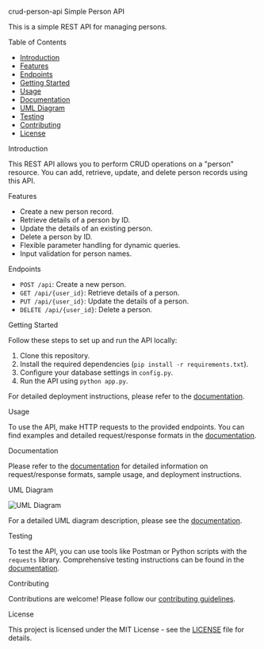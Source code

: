  crud-person-api
 Simple Person API

This is a simple REST API for managing persons.

 Table of Contents
- [Introduction](#introduction)
- [Features](#features)
- [Endpoints](#endpoints)
- [Getting Started](#getting-started)
- [Usage](#usage)
- [Documentation](DOCUMENTATION.md)
- [UML Diagram](uml-diagram)
- [Testing](testing)
- [Contributing](contributing)
- [License](LICENSE)

 Introduction

This REST API allows you to perform CRUD operations on a "person" resource. You can add, retrieve, update, and delete person records using this API.

Features

- Create a new person record.
- Retrieve details of a person by ID.
- Update the details of an existing person.
- Delete a person by ID.
- Flexible parameter handling for dynamic queries.
- Input validation for person names.

 Endpoints

- `POST /api`: Create a new person.
- `GET /api/{user_id}`: Retrieve details of a person.
- `PUT /api/{user_id}`: Update the details of a person.
- `DELETE /api/{user_id}`: Delete a person.

 Getting Started

Follow these steps to set up and run the API locally:
1. Clone this repository.
2. Install the required dependencies (`pip install -r requirements.txt`).
3. Configure your database settings in `config.py`.
4. Run the API using `python app.py`.

For detailed deployment instructions, please refer to the [documentation](DOCUMENTATION.md).

 Usage

To use the API, make HTTP requests to the provided endpoints. You can find examples and detailed request/response formats in the [documentation](DOCUMENTATION.md).

 Documentation

Please refer to the [documentation](DOCUMENTATION.md) for detailed information on request/response formats, sample usage, and deployment instructions.

 UML Diagram

![UML Diagram](link_to_your_uml_diagram_image.png)

For a detailed UML diagram description, please see the [documentation](DOCUMENTATION.md).

 Testing

To test the API, you can use tools like Postman or Python scripts with the `requests` library. Comprehensive testing instructions can be found in the [documentation](DOCUMENTATION.md).

 Contributing

Contributions are welcome! Please follow our [contributing guidelines](CONTRIBUTING.md).

 License

This project is licensed under the MIT License - see the [LICENSE](LICENSE) file for details.
